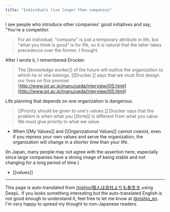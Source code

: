 ```yaml
---
title: "Individuals live longer than companies"
---
```


I see people who introduce other companies' good initiatives and say, "You're a competitor.
> For an individual, "company" is just a temporary attribute in life, but "what you think is good" is for life, so it is natural that the latter takes precedence over the former.
I thought.

After I wrote it, I remembered Drucker.

>  The [[knowledge worker]] of the future will outlive the organization to which he or she belongs. [[Drucker.]] says that we must first design our lives on this premise.
[http://www.iot.ac.jp/manu/ueda/interview/j05.html](http://www.iot.ac.jp/manu/ueda/interview/j05.html)

Life planning that depends on one organization is dangerous.

>  [[Priority should be given to one's values.]]
> Drucker says that the problem is when what you [[forte]] is different from what you value. We must give priority to what we value.
- When [[My Values]] and [[Organizational Values]] cannot coexist, even if you repress your own values and serve the organization, the organization will change in a shorter time than your life.

(In Japan, many people may not agree with the assertion here, especially since large companies have a strong image of being stable and not changing for a long period of time.)

- [[values]]

---
This page is auto-translated from [/nishio/個人は会社よりも長生き](https://scrapbox.io/nishio/個人は会社よりも長生き) using DeepL. If you looks something interesting but the auto-translated English is not good enough to understand it, feel free to let me know at [@nishio_en](https://twitter.com/nishio_en). I'm very happy to spread my thought to non-Japanese readers.